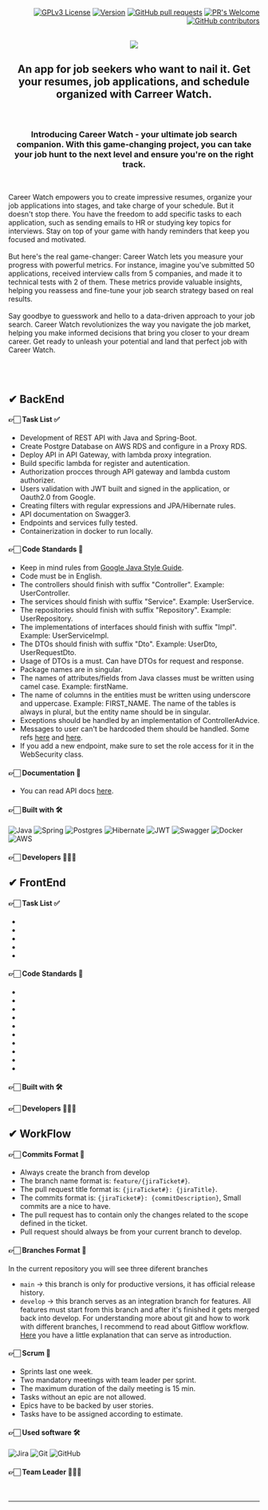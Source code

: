 <div align="right">
  
[![GPLv3 License](https://img.shields.io/badge/License-GPL%20v3-yellow.svg)](https://opensource.org/licenses/) [![Version](https://badge.fury.io/gh/tterb%2FHyde.svg)](https://badge.fury.io/gh/tterb%2FHyde)  [![GitHub pull requests](https://img.shields.io/github/issues-pr/cdnjs/cdnjs.svg?style=flat)]()  [![PR's Welcome](https://img.shields.io/badge/PRs-welcome-brightgreen.svg?style=flat)](http://makeapullrequest.com)  [![GitHub contributors](https://img.shields.io/github/contributors/cdnjs/cdnjs.svg?style=flat)]()

</div>

<div align="center">
<br>
<img align="center" src="https://i.ibb.co/X4K9ScM/banner.png">
<br>
<h2>An app for job seekers who want to nail it. Get your resumes, job applications, and schedule organized with Carreer Watch.</h2>

  <br>
  
  ### Introducing Career Watch - your ultimate job search companion. With this game-changing project, you can take your job hunt to the next level and ensure you're on the right track.
 
  <br>
  
</div>

<p>
Career Watch empowers you to create impressive resumes, organize your job applications into stages, and take charge of your schedule. But it doesn't stop there. You have the freedom to add specific tasks to each application, such as sending emails to HR or studying key topics for interviews. Stay on top of your game with handy reminders that keep you focused and motivated.
<br><br>
But here's the real game-changer: Career Watch lets you measure your progress with powerful metrics. For instance, imagine you've submitted 50 applications, received interview calls from 5 companies, and made it to technical tests with 2 of them. These metrics provide valuable insights, helping you reassess and fine-tune your job search strategy based on real results.
<br><br>
Say goodbye to guesswork and hello to a data-driven approach to your job search. Career Watch revolutionizes the way you navigate the job market, helping you make informed decisions that bring you closer to your dream career. Get ready to unleash your potential and land that perfect job with Career Watch.
</p
<br>
</div>
<br><br>
  
## ✔ BackEnd

#### 👉🏻 Task List ✅

- Development of REST API with Java and Spring-Boot.
- Create Postgre Database on AWS RDS and configure in a Proxy RDS.
- Deploy API in API Gateway, with lambda proxy integration.
- Build specific lambda for register and autentication.
- Authorization procces through API gateway and lambda custom authorizer. 
- Users validation with JWT built and signed in the application, or Oauth2.0 from Google.
- Creating filters with regular expressions and JPA/Hibernate rules.
- API documentation on Swagger3.
- Endpoints and services fully tested. 
- Containerization in docker to run locally.

#### 👉🏻 Code Standards 📜
- Keep in mind rules from [Google Java Style Guide](https://google.github.io/styleguide/javaguide.html).
- Code must be in English.
- The controllers should finish with suffix "Controller". Example: UserController.
- The services should finish with suffix "Service". Example: UserService.
- The repositories should finish with suffix "Repository". Example: UserRepository.
- The implementations of interfaces should finish with suffix "Impl". Example: UserServiceImpl.
- The DTOs should finish with suffix "Dto". Example: UserDto, UserRequestDto.
- Usage of DTOs is a must. Can have DTOs for request and response.
- Package names are in singular.
- The names of attributes/fields from Java classes must be written using camel case. Example: firstName.
- The name of columns in the entities must be written using underscore and uppercase. Example: FIRST_NAME. The name of the tables is always in plural, but the entity name should be in singular.
- Exceptions should be handled by an implementation of ControllerAdvice. 
- Messages to user can't be hardcoded them should be handled. Some refs [here](https://looksok.wordpress.com/2014/07/05/string-externalization-in-spring-3-1-with-messagesource-no-web-xml/) and [here](https://zetcode.com/spring/messagesource/). 
- If you add a new endpoint, make sure to set the role access for it in the WebSecurity class.

#### 👉🏻 Documentation 📜
- You can read API docs <a href="#" target="_blank">here</a>.

#### 👉🏻 Built with 🛠️

![Java](https://img.shields.io/badge/java-%23ED8B00.svg?style=for-the-badge&logo=java&logoColor=white) 
![Spring](https://img.shields.io/badge/spring-%236DB33F.svg?style=for-the-badge&logo=spring&logoColor=white)
![Postgres](https://img.shields.io/badge/postgres-%23316192.svg?style=for-the-badge&logo=postgresql&logoColor=white)
![Hibernate](https://img.shields.io/badge/Hibernate-59666C?style=for-the-badge&logo=Hibernate&logoColor=white)
![JWT](https://img.shields.io/badge/JWT-black?style=for-the-badge&logo=JSON%20web%20tokens)
![Swagger](https://img.shields.io/badge/-Swagger-%23Clojure?style=for-the-badge&logo=swagger&logoColor=white)
![Docker](https://img.shields.io/badge/docker-%230db7ed.svg?style=for-the-badge&logo=docker&logoColor=white)
![AWS](https://img.shields.io/badge/AWS-%23FF9900.svg?style=for-the-badge&logo=amazon-aws&logoColor=white)

#### 👉🏻 Developers 👨🏻‍💻


## ✔ FrontEnd

#### 👉🏻 Task List ✅

-
-
-
-
-

#### 👉🏻 Code Standards 📜

-
-
-
-
-
-
-
-
-
-


#### 👉🏻 Built with 🛠️

#### 👉🏻 Developers 👨🏻‍💻

## ✔ WorkFlow 

#### 👉🏻 Commits Format 📜
- Always create the branch from develop 
- The branch name format is: `feature/{jiraTicket#}`.
- The pull request title format is: `{jiraTicket#}: {jiraTitle}`. 
- The commits format is: `{jiraTicket#}: {commitDescription}`, Small commits are a nice to have.
- The pull request has to contain only the changes related to the scope defined in the ticket.
- Pull request should always be from your current branch to develop.

#### 👉🏻 Branches Format 📜
In the current repository you will see three diferent branches
- `main` -> this branch is only for productive versions, it has official release history.
- `develop` -> this branch serves as an integration branch for features. All features must start from this branch and after it's finished it gets merged back into develop.
For understanding more about git and how to work with different branches, I recommend to read about Gitflow workflow. [Here](https://www.atlassian.com/git/tutorials/comparing-workflows/gitflow-workflow) you have a little explanation that can serve as introduction.

#### 👉🏻 Scrum 🤝
- Sprints last one week.
- Two mandatory meetings with team leader per sprint.
- The maximum duration of the daily meeting is 15 min.
- Tasks without an epic are not allowed.
- Epics have to be backed by user stories.
- Tasks have to be assigned according to estimate.

#### 👉🏻 Used software 🛠️
![Jira](https://img.shields.io/badge/jira-%230A0FFF.svg?style=for-the-badge&logo=jira&logoColor=white)
![Git](https://img.shields.io/badge/git-%23F05033.svg?style=for-the-badge&logo=git&logoColor=white)
![GitHub](https://img.shields.io/badge/github-%23121011.svg?style=for-the-badge&logo=github&logoColor=white)

#### 👉🏻 Team Leader 👨🏻‍💻

<br>
<hr>
<br><br>

